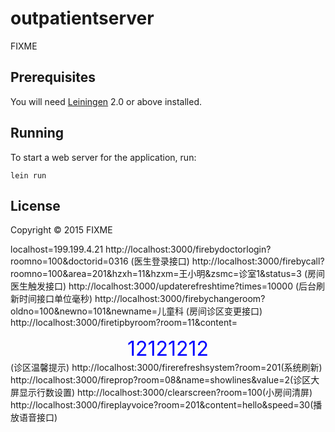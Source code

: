 # outpatientserver

FIXME

## Prerequisites

You will need [Leiningen][1] 2.0 or above installed.

[1]: https://github.com/technomancy/leiningen

## Running

To start a web server for the application, run:

    lein run

## License

Copyright © 2015 FIXME

localhost=199.199.4.21
http://localhost:3000/firebydoctorlogin?roomno=100&doctorid=0316 (医生登录接口)
http://localhost:3000/firebycall?roomno=100&area=201&hzxh=11&hzxm=王小明&zsmc=诊室1&status=3  (房间医生触发接口)
http://localhost:3000/updaterefreshtime?times=10000 (后台刷新时间接口单位毫秒)
http://localhost:3000/firebychangeroom?oldno=100&newno=101&newname=儿童科 (房间诊区变更接口)
http://localhost:3000/firetipbyroom?room=11&content=<div style="color:blue;text-align: center;font-size:xx-large">12121212</div>(诊区温馨提示)
http://localhost:3000/firerefreshsystem?room=201(系统刷新)
http://localhost:3000/fireprop?room=08&name=showlines&value=2(诊区大屏显示行数设置)
http://localhost:3000/clearscreen?room=100(小房间清屏)
http://localhost:3000/fireplayvoice?room=201&content=hello&speed=30(播放语音接口)